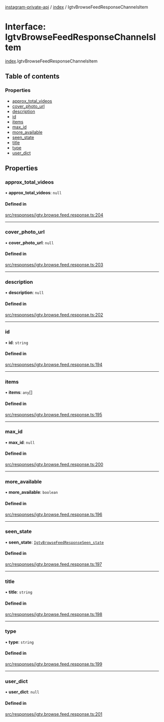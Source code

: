 [instagram-private-api](../../README.md) / [index](../../modules/index.md) / IgtvBrowseFeedResponseChannelsItem

# Interface: IgtvBrowseFeedResponseChannelsItem

[index](../../modules/index.md).IgtvBrowseFeedResponseChannelsItem

## Table of contents

### Properties

- [approx\_total\_videos](IgtvBrowseFeedResponseChannelsItem.md#approx_total_videos)
- [cover\_photo\_url](IgtvBrowseFeedResponseChannelsItem.md#cover_photo_url)
- [description](IgtvBrowseFeedResponseChannelsItem.md#description)
- [id](IgtvBrowseFeedResponseChannelsItem.md#id)
- [items](IgtvBrowseFeedResponseChannelsItem.md#items)
- [max\_id](IgtvBrowseFeedResponseChannelsItem.md#max_id)
- [more\_available](IgtvBrowseFeedResponseChannelsItem.md#more_available)
- [seen\_state](IgtvBrowseFeedResponseChannelsItem.md#seen_state)
- [title](IgtvBrowseFeedResponseChannelsItem.md#title)
- [type](IgtvBrowseFeedResponseChannelsItem.md#type)
- [user\_dict](IgtvBrowseFeedResponseChannelsItem.md#user_dict)

## Properties

### approx\_total\_videos

• **approx\_total\_videos**: ``null``

#### Defined in

[src/responses/igtv.browse.feed.response.ts:204](https://github.com/Nerixyz/instagram-private-api/blob/0e0721c/src/responses/igtv.browse.feed.response.ts#L204)

___

### cover\_photo\_url

• **cover\_photo\_url**: ``null``

#### Defined in

[src/responses/igtv.browse.feed.response.ts:203](https://github.com/Nerixyz/instagram-private-api/blob/0e0721c/src/responses/igtv.browse.feed.response.ts#L203)

___

### description

• **description**: ``null``

#### Defined in

[src/responses/igtv.browse.feed.response.ts:202](https://github.com/Nerixyz/instagram-private-api/blob/0e0721c/src/responses/igtv.browse.feed.response.ts#L202)

___

### id

• **id**: `string`

#### Defined in

[src/responses/igtv.browse.feed.response.ts:194](https://github.com/Nerixyz/instagram-private-api/blob/0e0721c/src/responses/igtv.browse.feed.response.ts#L194)

___

### items

• **items**: `any`[]

#### Defined in

[src/responses/igtv.browse.feed.response.ts:195](https://github.com/Nerixyz/instagram-private-api/blob/0e0721c/src/responses/igtv.browse.feed.response.ts#L195)

___

### max\_id

• **max\_id**: ``null``

#### Defined in

[src/responses/igtv.browse.feed.response.ts:200](https://github.com/Nerixyz/instagram-private-api/blob/0e0721c/src/responses/igtv.browse.feed.response.ts#L200)

___

### more\_available

• **more\_available**: `boolean`

#### Defined in

[src/responses/igtv.browse.feed.response.ts:196](https://github.com/Nerixyz/instagram-private-api/blob/0e0721c/src/responses/igtv.browse.feed.response.ts#L196)

___

### seen\_state

• **seen\_state**: [`IgtvBrowseFeedResponseSeen_state`](IgtvBrowseFeedResponseSeen_state.md)

#### Defined in

[src/responses/igtv.browse.feed.response.ts:197](https://github.com/Nerixyz/instagram-private-api/blob/0e0721c/src/responses/igtv.browse.feed.response.ts#L197)

___

### title

• **title**: `string`

#### Defined in

[src/responses/igtv.browse.feed.response.ts:198](https://github.com/Nerixyz/instagram-private-api/blob/0e0721c/src/responses/igtv.browse.feed.response.ts#L198)

___

### type

• **type**: `string`

#### Defined in

[src/responses/igtv.browse.feed.response.ts:199](https://github.com/Nerixyz/instagram-private-api/blob/0e0721c/src/responses/igtv.browse.feed.response.ts#L199)

___

### user\_dict

• **user\_dict**: ``null``

#### Defined in

[src/responses/igtv.browse.feed.response.ts:201](https://github.com/Nerixyz/instagram-private-api/blob/0e0721c/src/responses/igtv.browse.feed.response.ts#L201)
